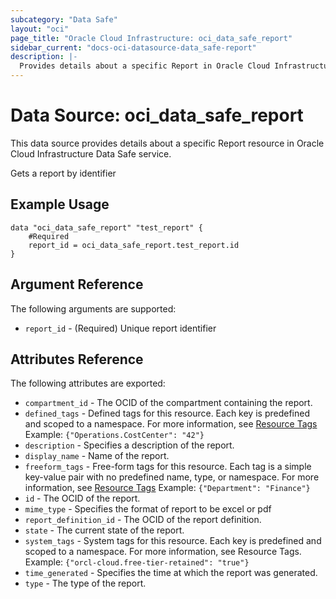 ```yaml
---
subcategory: "Data Safe"
layout: "oci"
page_title: "Oracle Cloud Infrastructure: oci_data_safe_report"
sidebar_current: "docs-oci-datasource-data_safe-report"
description: |-
  Provides details about a specific Report in Oracle Cloud Infrastructure Data Safe service
---
```


# Data Source: oci_data_safe_report
This data source provides details about a specific Report resource in Oracle Cloud Infrastructure Data Safe service.

Gets a report by identifier

## Example Usage

```hcl
data "oci_data_safe_report" "test_report" {
	#Required
	report_id = oci_data_safe_report.test_report.id
}
```

## Argument Reference

The following arguments are supported:

* `report_id` - (Required) Unique report identifier


## Attributes Reference

The following attributes are exported:

* `compartment_id` - The OCID of the compartment containing the report.
* `defined_tags` - Defined tags for this resource. Each key is predefined and scoped to a namespace. For more information, see [Resource Tags](https://docs.cloud.oracle.com/iaas/Content/General/Concepts/resourcetags.htm)  Example: `{"Operations.CostCenter": "42"}` 
* `description` - Specifies a description of the report.
* `display_name` - Name of the report.
* `freeform_tags` - Free-form tags for this resource. Each tag is a simple key-value pair with no predefined name, type, or namespace. For more information, see [Resource Tags](https://docs.cloud.oracle.com/iaas/Content/General/Concepts/resourcetags.htm)  Example: `{"Department": "Finance"}` 
* `id` - The OCID of the report.
* `mime_type` - Specifies the format of report to be excel or pdf
* `report_definition_id` - The OCID of the report definition.
* `state` - The current state of the report.
* `system_tags` - System tags for this resource. Each key is predefined and scoped to a namespace. For more information, see Resource Tags. Example: `{"orcl-cloud.free-tier-retained": "true"}` 
* `time_generated` - Specifies the time at which the report was generated.
* `type` - The type of the report.

